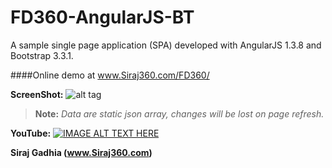 FD360-AngularJS-BT
==================

A sample single page application (SPA) developed with AngularJS 1.3.8 and Bootstrap 3.3.1.


####Online demo at www.Siraj360.com/FD360/


__ScreenShot:__
![alt tag](https://github.com/SirajGadhia/FD360-AngularJS-BT/blob/master/FD360Image.PNG)


 >__Note:__
 >*Data are static json array, changes will be lost on page refresh.*
 

__YouTube:__
[![IMAGE ALT TEXT HERE](https://i.ytimg.com/vi/4rLXMoppZZA/2.jpg)](https://www.youtube.com/watch?v=4rLXMoppZZA&list=UUywXaHmgyG4wd0pj1s3AZ7w)


__Siraj Gadhia (www.Siraj360.com)__
